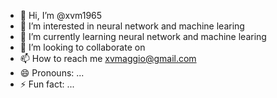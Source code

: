 - 👋 Hi, I’m @xvm1965
- 👀 I’m interested in neural network and machine learing
- 🌱 I’m currently learning neural network and machine learing
- 💞️ I’m looking to collaborate on 
- 📫 How to reach me xvmaggio@gmail.com
- 😄 Pronouns: ...
- ⚡ Fun fact: ...

<!---
xvm1965/xvm1965 is a ✨ special ✨ repository because its `README.md` (this file) appears on your GitHub profile.
You can click the Preview link to take a look at your changes.
--->
